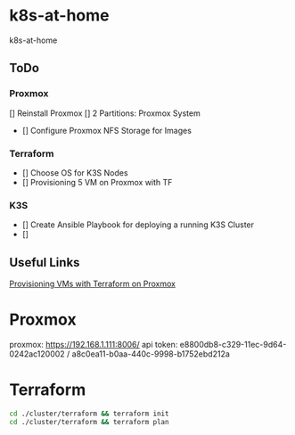 # k8s-at-home
k8s-at-home

## ToDo

### Proxmox
[] Reinstall Proxmox
[] 2 Partitions: Proxmox System
- [] Configure Proxmox NFS Storage for Images
### Terraform
- [] Choose OS for K3S Nodes
- [] Provisioning 5 VM on Proxmox with TF
### K3S
- [] Create Ansible Playbook for deploying a running K3S Cluster
- [] 

## Useful Links
[Provisioning VMs with Terraform on Proxmox](https://vectops.com/2020/05/provision-proxmox-vms-with-terraform-quick-and-easy/)

# Proxmox
proxmox: https://192.168.1.111:8006/
api token: e8800db8-c329-11ec-9d64-0242ac120002 / a8c0ea11-b0aa-440c-9998-b1752ebd212a

# Terraform

```bash
cd ./cluster/terraform && terraform init
cd ./cluster/terraform && terraform plan
```


